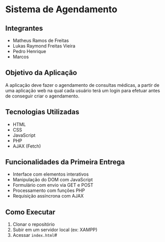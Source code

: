 # Sistema de Agendamento

## Integrantes
- Matheus Ramos de Freitas
- Lukas Raymond Freitas Vieira
- Pedro Henrique
- Marcos

## Objetivo da Aplicação
A aplicação deve fazer o agendamento de consultas médicas, a partir de uma aplicação web
na qual cada usuário terá um login para efetuar antes de conseguir criar o agendamento.

## Tecnologias Utilizadas
- HTML
- CSS
- JavaScript
- PHP
- AJAX (Fetch)

## Funcionalidades da Primeira Entrega
- Interface com elementos interativos
- Manipulação do DOM com JavaScript
- Formulário com envio via GET e POST
- Processamento com funções PHP
- Requisição assíncrona com AJAX

## Como Executar
1. Clonar o repositório
2. Subir em um servidor local (ex: XAMPP)
3. Acessar `index.html`# 
